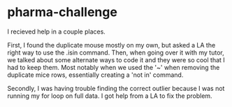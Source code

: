 # pharma-challenge
I recieved help in a couple places.

First, I found the duplicate mouse mostly on my own, but asked a LA the right way to use the .isin command. Then, when going over it with my tutor, we talked about some alternate ways to code it and they were so cool that I had to keep them. Most notably when we used the '~' when removing the duplicate mice rows, essentially creating a 'not in' command.

Secondly, I was having trouble finding the correct outlier because I was not running my for loop on full data. I got help from a LA to fix the problem.
